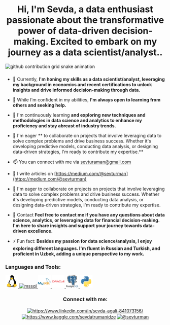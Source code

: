 <h1 align="center">Hi, I'm Sevda, a data enthusiast passionate about the transformative power of data-driven decision-making. Excited to embark on my journey as a data scientist/analyst..</h4>

<picture align="center" > 
  <source media="(prefers-color-scheme: dark)" srcset="https://raw.githubusercontent.com/platane/platane/output/github-contribution-grid-snake-dark.svg">
  <source media="(prefers-color-scheme: light)" srcset="https://raw.githubusercontent.com/platane/platane/output/github-contribution-grid-snake.svg">
  <img alt="github contribution grid snake animation" src="https://raw.githubusercontent.com/platane/platane/output/github-contribution-grid-snake.svg">
</picture align="center">


###

- 🔭 Currently, **I'm honing my skills as a data scientist/analyst, leveraging my background in economics and recent certifications to unlock insights and drive informed decision-making through data.**

- 🤔 While I'm confident in my abilities, **I'm always open to learning from others and seeking help.**

- 🌱 I'm continuously learning **and exploring new techniques and methodologies in data science and analytics to enhance my proficiency and stay abreast of industry trends.**

- 👯 I'm eager ** to collaborate on projects that involve leveraging data to solve complex problems and drive business success. Whether it's developing predictive models, conducting data analysis, or designing data-driven strategies, I'm ready to contribute my expertise.**

- 📫 You can connect with me via sevturaman@gmail.com 

- 📝 I write articles on [https://medium.com/@sevturman](https://medium.com/@sevturman)

- 👯 I'm eager to collaborate on projects on projects that involve leveraging data to solve complex problems and drive business success. Whether it's developing predictive models, conducting data analysis, or designing data-driven strategies, I'm ready to contribute my expertise.

- 💬 Contact  **Feel free to contact me if you have any questions about data science, analytics, or leveraging data for financial decision-making. I'm here to share insights and support your journey towards data-driven excellence.**

- ⚡ Fun fact: **Besides my passion for data science/analysis, I enjoy exploring different languages. I'm fluent in Russian and Turkish, and proficient in Uzbek, adding a unique perspective to my work.**



<h3 align="left">Languages and Tools:</h1>
<p align="left"> <a href="https://www.linux.org/" target="_blank" rel="noreferrer"> <img src="https://raw.githubusercontent.com/devicons/devicon/master/icons/linux/linux-original.svg" alt="linux" width="40" height="40"/> </a> <a href="https://www.microsoft.com/en-us/sql-server" target="_blank" rel="noreferrer"> <img src="https://www.svgrepo.com/show/303229/microsoft-sql-server-logo.svg" alt="mssql" width="40" height="40"/> </a> <a href="https://www.mysql.com/" target="_blank" rel="noreferrer"> <img src="https://raw.githubusercontent.com/devicons/devicon/master/icons/mysql/mysql-original-wordmark.svg" alt="mysql" width="40" height="40"/> </a> <a href="https://www.oracle.com/" target="_blank" rel="noreferrer"> <img src="https://raw.githubusercontent.com/devicons/devicon/master/icons/oracle/oracle-original.svg" alt="oracle" width="40" height="40"/> </a> <a href="https://www.postgresql.org" target="_blank" rel="noreferrer"> <img src="https://raw.githubusercontent.com/devicons/devicon/master/icons/postgresql/postgresql-original-wordmark.svg" alt="postgresql" width="40" height="40"/> </a> <a href="https://www.python.org" target="_blank" rel="noreferrer"> <img src="https://raw.githubusercontent.com/devicons/devicon/master/icons/python/python-original.svg" alt="python" width="40" height="40"/> </a> </p>



<h3 align="center">Connect with me:</h3>
<p align="center">
<a href="https://linkedin.com/in/https://www.linkedin.com/in/sevda-agali-841073156/" target="blank"><img align="center" src="https://raw.githubusercontent.com/rahuldkjain/github-profile-readme-generator/master/src/images/icons/Social/linked-in-alt.svg" alt="https://www.linkedin.com/in/sevda-agali-841073156/" height="30" width="40" /></a>
<a href="https://kaggle.com/https://www.kaggle.com/sevdatrumanidze" target="blank"><img align="center" src="https://raw.githubusercontent.com/rahuldkjain/github-profile-readme-generator/master/src/images/icons/Social/kaggle.svg" alt="https://www.kaggle.com/sevdatrumanidze" height="30" width="40" /></a>
<a href="https://medium.com/@sevturman" target="blank"><img align="center" src="https://raw.githubusercontent.com/rahuldkjain/github-profile-readme-generator/master/src/images/icons/Social/medium.svg" alt="@sevturman" height="30" width="40" /></a>
</p>
